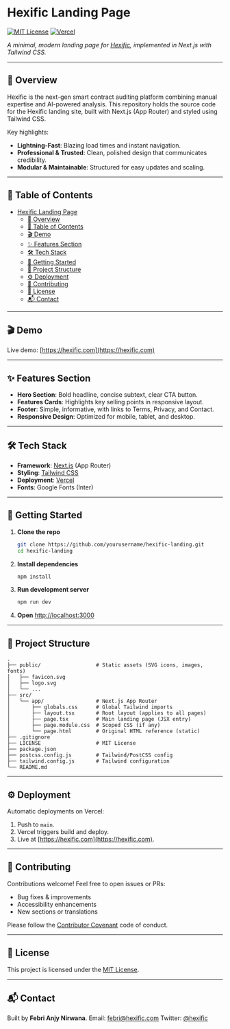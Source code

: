 # Hexific Landing Page

[![MIT License](https://img.shields.io/badge/license-MIT-green.svg)](LICENSE)
[![Vercel](https://img.shields.io/badge/deployed%20on-Vercel-000)](https://hexific.com)

*A minimal, modern landing page for [Hexific](https://hexific.com), implemented in Next.js with Tailwind CSS.*

---

## 🚀 Overview

Hexific is the next-gen smart contract auditing platform combining manual expertise and AI-powered analysis. This repository holds the source code for the Hexific landing site, built with Next.js (App Router) and styled using Tailwind CSS.

Key highlights:

* **Lightning-Fast**: Blazing load times and instant navigation.
* **Professional & Trusted**: Clean, polished design that communicates credibility.
* **Modular & Maintainable**: Structured for easy updates and scaling.

---

## 📖 Table of Contents

- [Hexific Landing Page](#hexific-landing-page)
  - [🚀 Overview](#-overview)
  - [📖 Table of Contents](#-table-of-contents)
  - [🎬 Demo](#-demo)
  - [✨ Features Section](#-features-section)
  - [🛠 Tech Stack](#-tech-stack)
  - [🎯 Getting Started](#-getting-started)
  - [📂 Project Structure](#-project-structure)
  - [⚙️ Deployment](#️-deployment)
  - [🤝 Contributing](#-contributing)
  - [📝 License](#-license)
  - [📬 Contact](#-contact)

---

## 🎬 Demo

Live demo: [https://hexific.com](https://hexific.com)

---

## ✨ Features Section

* **Hero Section**: Bold headline, concise subtext, clear CTA button.
* **Features Cards**: Highlights key selling points in responsive layout.
* **Footer**: Simple, informative, with links to Terms, Privacy, and Contact.
* **Responsive Design**: Optimized for mobile, tablet, and desktop.

---

## 🛠 Tech Stack

* **Framework**: [Next.js](https://nextjs.org/) (App Router)
* **Styling**: [Tailwind CSS](https://tailwindcss.com/)
* **Deployment**: [Vercel](https://vercel.com/)
* **Fonts**: Google Fonts (Inter)

---

## 🎯 Getting Started

1. **Clone the repo**

   ```bash
   git clone https://github.com/yourusername/hexific-landing.git
   cd hexific-landing
   ```

2. **Install dependencies**

   ```bash
   npm install
   ```

3. **Run development server**

   ```bash
   npm run dev
   ```

4. **Open** [http://localhost:3000](http://localhost:3000)

---

## 📂 Project Structure

```
.
├── public/                  # Static assets (SVG icons, images, fonts)
│   ├── favicon.svg
│   ├── logo.svg
│   └── ...
├── src/
│   └── app/                 # Next.js App Router
│       ├── globals.css      # Global Tailwind imports
│       ├── layout.tsx       # Root layout (applies to all pages)
│       ├── page.tsx         # Main landing page (JSX entry)
│       ├── page.module.css  # Scoped CSS (if any)
│       └── page.html        # Original HTML reference (static)
├── .gitignore
├── LICENSE                  # MIT License
├── package.json
├── postcss.config.js        # Tailwind/PostCSS config
├── tailwind.config.js       # Tailwind configuration
└── README.md
```

---

## ⚙️ Deployment

Automatic deployments on Vercel:

1. Push to `main`.
2. Vercel triggers build and deploy.
3. Live at [https://hexific.com](https://hexific.com).

---

## 🤝 Contributing

Contributions welcome! Feel free to open issues or PRs:

* Bug fixes & improvements
* Accessibility enhancements
* New sections or translations

Please follow the [Contributor Covenant](https://www.contributor-covenant.org/) code of conduct.

---

## 📝 License

This project is licensed under the [MIT License](LICENSE).

---

## 📬 Contact

Built by **Febri Anjy Nirwana**.
Email: [febri@hexific.com](mailto:febri@hexific.com)
Twitter: [@hexific](https://twitter.com/hexific)
